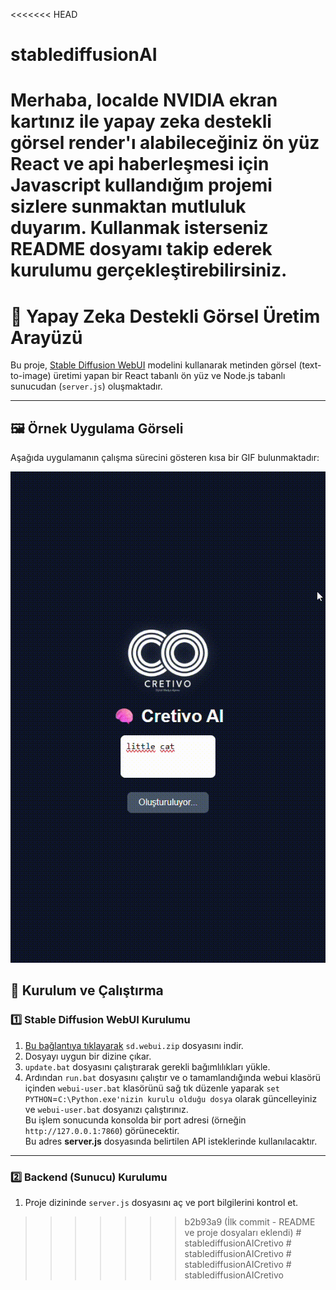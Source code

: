 <<<<<<< HEAD
# stablediffusionAI
Merhaba, localde NVIDIA ekran kartınız ile yapay zeka destekli görsel render'ı alabileceğiniz ön yüz React ve api haberleşmesi için Javascript kullandığım projemi sizlere sunmaktan mutluluk duyarım. Kullanmak isterseniz README dosyamı takip ederek kurulumu gerçekleştirebilirsiniz.
=======
# 🎨 Yapay Zeka Destekli Görsel Üretim Arayüzü

Bu proje, [Stable Diffusion WebUI](https://github.com/AUTOMATIC1111/stable-diffusion-webui) modelini kullanarak metinden görsel (text-to-image) üretimi yapan bir React tabanlı ön yüz ve Node.js tabanlı sunucudan (`server.js`) oluşmaktadır.

---

## 🖼️ Örnek Uygulama Görseli

Aşağıda uygulamanın çalışma sürecini gösteren kısa bir GIF bulunmaktadır:

![Uygulama Tanıtım GIF](./docs/demo.gif)

## 🚀 Kurulum ve Çalıştırma

### 1️⃣ Stable Diffusion WebUI Kurulumu

1. [Bu bağlantıya tıklayarak](https://github.com/AUTOMATIC1111/stable-diffusion-webui/releases/tag/v1.0.0-pre) `sd.webui.zip` dosyasını indir.
2. Dosyayı uygun bir dizine çıkar.
3. `update.bat` dosyasını çalıştırarak gerekli bağımlılıkları yükle.
4. Ardından `run.bat` dosyasını çalıştır ve o tamamlandığında webui klasörü içinden `webui-user.bat` klasörünü sağ tık düzenle yaparak `set PYTHON`=`C:\Python.exe'nizin kurulu olduğu dosya` olarak güncelleyiniz ve `webui-user.bat` dosyanızı çalıştırınız.  
   Bu işlem sonucunda konsolda bir port adresi (örneğin `http://127.0.0.1:7860`) görünecektir.  
   Bu adres **server.js** dosyasında belirtilen API isteklerinde kullanılacaktır.

---

### 2️⃣ Backend (Sunucu) Kurulumu

1. Proje dizininde `server.js` dosyasını aç ve port bilgilerini kontrol et.  
  
>>>>>>> b2b93a9 (İlk commit - README ve proje dosyaları eklendi)
#   s t a b l e d i f f u s i o n A I C r e t i v o 
 
 #   s t a b l e d i f f u s i o n A I C r e t i v o 
 
 #   s t a b l e d i f f u s i o n A I C r e t i v o 
 
 #   s t a b l e d i f f u s i o n A I C r e t i v o 
 
 